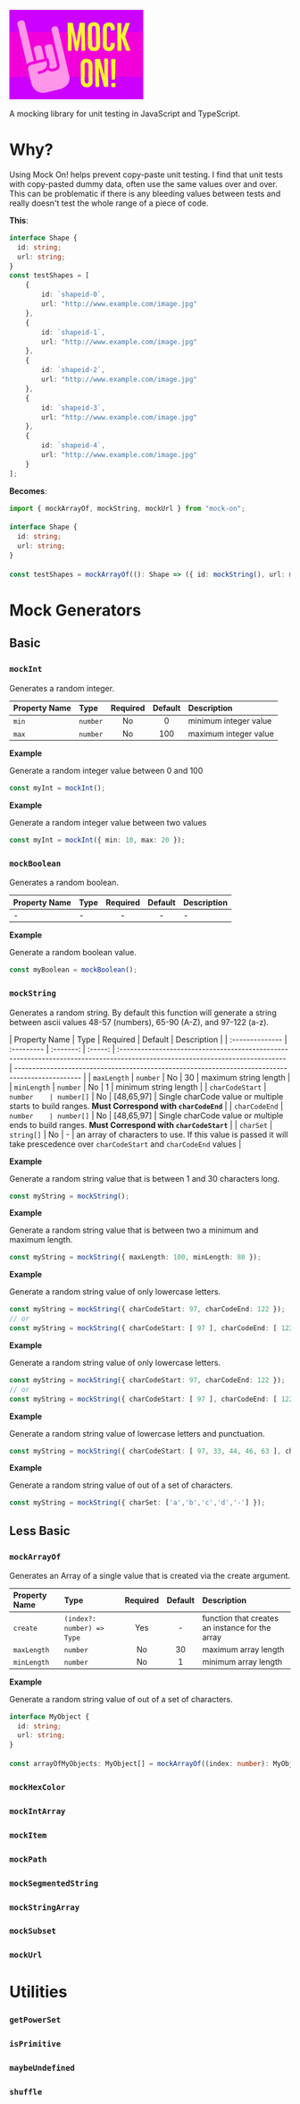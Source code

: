 ![Mock On!](/MockOn_240x160.png?raw=true "Mock On!")

A mocking library for unit testing in JavaScript and TypeScript.

# Why?

Using Mock On! helps prevent copy-paste unit testing. I find that unit tests with copy-pasted dummy data, often use the same values over and over. This can be problematic if there is any bleeding values between tests and really doesn't test the whole range of a piece of code.

**This**:

```TypeScript
interface Shape {
  id: string;
  url: string;
}
const testShapes = [
    {
        id: `shapeid-0`,
        url: "http://www.example.com/image.jpg"
    },
    {
        id: `shapeid-1`,
        url: "http://www.example.com/image.jpg"
    },
    {
        id: `shapeid-2`,
        url: "http://www.example.com/image.jpg"
    },
    {
        id: `shapeid-3`,
        url: "http://www.example.com/image.jpg"
    },
    {
        id: `shapeid-4`,
        url: "http://www.example.com/image.jpg"
    }
];
```

**Becomes**:

```TypeScript
import { mockArrayOf, mockString, mockUrl } from "mock-on";

interface Shape {
  id: string;
  url: string;
}

const testShapes = mockArrayOf((): Shape => ({ id: mockString(), url: mockUrl() });

```

# Mock Generators

## Basic

### `mockInt`

Generates a random integer.

| Property Name | Type     | Required | Default | Description           |
| :------------ | :------- | :------: | :-----: | :-------------------- |
| `min`         | `number` |    No    |    0    | minimum integer value |
| `max`         | `number` |    No    |   100   | maximum integer value |

**Example**

Generate a random integer value between 0 and 100

```TypeScript
const myInt = mockInt();
```

**Example**

Generate a random integer value between two values

```TypeScript
const myInt = mockInt({ min: 10, max: 20 });
```

### `mockBoolean`

Generates a random boolean.

| Property Name | Type | Required | Default | Description |
| :------------ | :--- | :------: | :-----: | :---------- |
| -             | -    |    -     |    -    | -           |

**Example**

Generate a random boolean value.

```TypeScript
const myBoolean = mockBoolean();
```

### `mockString`

Generates a random string. By default this function will generate a string between ascii values 48-57 (numbers), 65-90 (A-Z), and 97-122 (a-z).

| Property Name   | Type       | Required  | Default | Description                                                                                                                   |
| :-------------- | :--------- | :-------: | :-----: | :---------------------------------------------------------------------------------------------------------------------------- | ------------------------------------------------------------------------------------------------ |
| `maxLength`     | `number`   |    No     |   30    | maximum string length                                                                                                         |
| `minLength`     | `number`   |    No     |    1    | minimum string length                                                                                                         |
| `charCodeStart` | `number    | number[]` |   No    | [48,65,97]                                                                                                                    | Single charCode value or multiple starts to build ranges. **Must Correspond with `charCodeEnd`** |
| `charCodeEnd`   | `number    | number[]` |   No    | [48,65,97]                                                                                                                    | Single charCode value or multiple ends to build ranges. **Must Correspond with `charCodeStart`** |
| `charSet`       | `string[]` |    No     |    -    | an array of characters to use. If this value is passed it will take prescedence over `charCodeStart` and `charCodeEnd` values |

**Example**

Generate a random string value that is between 1 and 30 characters long.

```TypeScript
const myString = mockString();
```

**Example**

Generate a random string value that is between two a minimum and maximum length.

```TypeScript
const myString = mockString({ maxLength: 100, minLength: 80 });
```

**Example**

Generate a random string value of only lowercase letters.

```TypeScript
const myString = mockString({ charCodeStart: 97, charCodeEnd: 122 });
// or
const myString = mockString({ charCodeStart: [ 97 ], charCodeEnd: [ 122 ] });
```

**Example**

Generate a random string value of only lowercase letters.

```TypeScript
const myString = mockString({ charCodeStart: 97, charCodeEnd: 122 });
// or
const myString = mockString({ charCodeStart: [ 97 ], charCodeEnd: [ 122 ] });
```

**Example**

Generate a random string value of lowercase letters and punctuation.

```TypeScript
const myString = mockString({ charCodeStart: [ 97, 33, 44, 46, 63 ], charCodeEnd: [ 122, 33, 44, 46, 63 ] });
```

**Example**

Generate a random string value of out of a set of characters.

```TypeScript
const myString = mockString({ charSet: ['a','b','c','d','-'] });
```

## Less Basic

### `mockArrayOf`

Generates an Array of a single value that is created via the create argument.

| Property Name | Type                       | Required | Default | Description                                     |
| :------------ | :------------------------- | :------: | :-----: | :---------------------------------------------- |
| `create`      | `(index?: number) => Type` |   Yes    |    -    | function that creates an instance for the array |
| `maxLength`   | `number`                   |    No    |   30    | maximum array length                            |
| `minLength`   | `number`                   |    No    |    1    | minimum array length                            |

**Example**

Generate a random string value of out of a set of characters.

```TypeScript
interface MyObject {
  id: string;
  url: string;
}

const arrayOfMyObjects: MyObject[] = mockArrayOf((index: number): MyObject => ({ id: `id-${index}`, url: mockUrl() }), {maxLength: 5, minLength: 3});
```

### `mockHexColor`

### `mockIntArray`

### `mockItem`

### `mockPath`

### `mockSegmentedString`

### `mockStringArray`

### `mockSubset`

### `mockUrl`

# Utilities

### `getPowerSet`

### `isPrimitive`

### `maybeUndefined`

### `shuffle`

